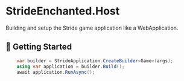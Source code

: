 ﻿# StrideEnchanted.Host

Building and setup the Stride game application like a WebApplication.

## 🚀 Getting Started

```csharp
    var builder = StrideApplication.CreateBuilder<Game>(args);
    using var application = builder.Build();
    await application.RunAsync();
```
